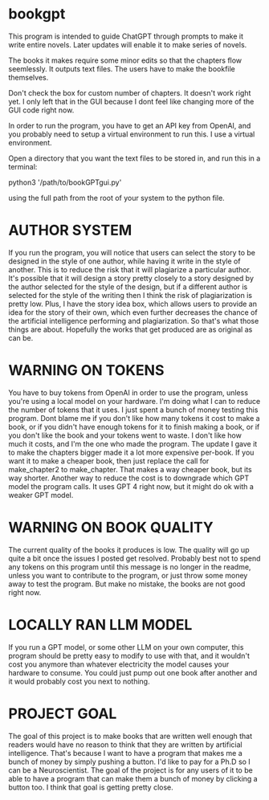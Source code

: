 # bookgpt
This program is intended to guide ChatGPT through prompts to make it write entire novels. Later updates will enable it to make series of novels.

The books it makes require some minor edits so that the chapters flow seemlessly. It outputs text files. The users have to make the bookfile themselves. 


Don't check the box for custom number of chapters. It doesn't work right yet. I only left that in the GUI because I dont feel like changing more of the GUI code right now.

In order to run the program, you have to get an API key from OpenAI, and you probably need to setup a virtual environment to run this. I use a virtual environment.

Open a directory that you want the text files to be stored in, and run this in a terminal:

python3 '/path/to/bookGPTgui.py'

using the full path from the root of your system to the python file.

# AUTHOR SYSTEM
If you run the program, you will notice that users can select the story to be designed in the style of one author, while having it write in the style of another. This is to reduce the risk that it will plagiarize a particular author. It's possible that it will design a story pretty closely to a story designed by the author selected for the style of the design, but if a different author is selected for the style of the writing then I think the risk of plagiarization is pretty low. Plus, I have the story idea box, which allows users to provide an idea for the story of their own, which even further decreases the chance of the artificial intelligence performing and plagiarization. So that's what those things are about. Hopefully the works that get produced are as original as can be.

# WARNING ON TOKENS
You have to buy tokens from OpenAI in order to use the program, unless you're using a local model on your hardware. I'm doing what I can to reduce the number of tokens that it uses. I just spent a bunch of money testing this program. Dont blame me if you don't like how many tokens it cost to make a book, or if you didn't have enough tokens for it to finish making a book, or if you don't like the book and your tokens went to waste. I don't like how much it costs, and I'm the one who made the program. The update I gave it to make the chapters bigger made it a lot more expensive per-book. If you want it to make a cheaper book, then just replace the call for make_chapter2 to make_chapter. That makes a way cheaper book, but its way shorter. Another way to reduce the cost is to downgrade which GPT model the program calls. It uses GPT 4 right now, but it might do ok with a weaker GPT model.


# WARNING ON BOOK QUALITY
The current quality of the books it produces is low. The quality will go up quite a bit once the issues I posted get resolved. Probably best not to spend any tokens on this program until this message is no longer in the readme, unless you want to contribute to the program, or just throw some money away to test the program. But make no mistake, the books are not good right now.

# LOCALLY RAN LLM MODEL
If you run a GPT model, or some other LLM on your own computer, this program should be pretty easy to modify to use with that, and it wouldn't cost you anymore than whatever electricity the model causes your hardware to consume. You could just pump out one book after another and it would probably cost you next to nothing.




# PROJECT GOAL
The goal of this project is to make books that are written well enough that readers would have no reason to think that they are written by artificial intelligence. That's because I want to have a program that makes me a bunch of money by simply pushing a button. I'd like to pay for a Ph.D so I can be a Neuroscientist. The goal of the project is for any users of it to be able to have a program that can make them a bunch of money by clicking a button too. I think that goal is getting pretty close.
